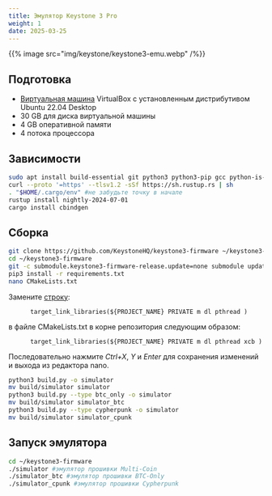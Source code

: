 ```yaml
---
title: Эмулятор Keystone 3 Pro
weight: 1
date: 2025-03-25
---
```


{{% image src="img/keystone/keystone3-emu.webp" /%}}

## Подготовка

- [Виртуальная машина](linux/virtualbox) VirtualBox с установленным дистрибутивом Ubuntu 22.04 Desktop
- 30 GB для диска виртуальной машины
- 4 GB оперативной памяти
- 4 потока процессора

## Зависимости

```bash
sudo apt install build-essential git python3 python3-pip gcc python-is-python3 python3-venv libsdl2-dev libsdl2-2.0-0 curl cmake
curl --proto '=https' --tlsv1.2 -sSf https://sh.rustup.rs | sh
. "$HOME/.cargo/env" #не забудьте точку в начале
rustup install nightly-2024-07-01
cargo install cbindgen
```

## Сборка

```bash
git clone https://github.com/KeystoneHQ/keystone3-firmware ~/keystone3-firmware
cd ~/keystone3-firmware
git -c submodule.keystone3-firmware-release.update=none submodule update --init --recursive
pip3 install -r requirements.txt
nano CMakeLists.txt
```

Замените [строку](https://github.com/KeystoneHQ/keystone3-firmware/blob/69cc978cc6b3579294e10d489594fd753d34431b/CMakeLists.txt#L380):

```
      target_link_libraries(${PROJECT_NAME} PRIVATE m dl pthread )
```

в файле CMakeLists.txt в корне репозитория следующим образом:

```
      target_link_libraries(${PROJECT_NAME} PRIVATE m dl pthread xcb )
```

Последовательно нажмите _Ctrl+X_, _Y_ и _Enter_ для сохранения изменений и выхода из редактора nano.

```bash
python3 build.py -o simulator
mv build/simulator simulator
python3 build.py --type btc_only -o simulator
mv build/simulator simulator_btc
python3 build.py --type cypherpunk -o simulator
mv build/simulator simulator_cpunk
```

## Запуск эмулятора

```bash
cd ~/keystone3-firmware
./simulator #эмулятор прошивки Multi-Coin
./simulator_btc #эмулятор прошивки BTC-Only
./simulator_cpunk #эмулятор прошивки Cypherpunk
```